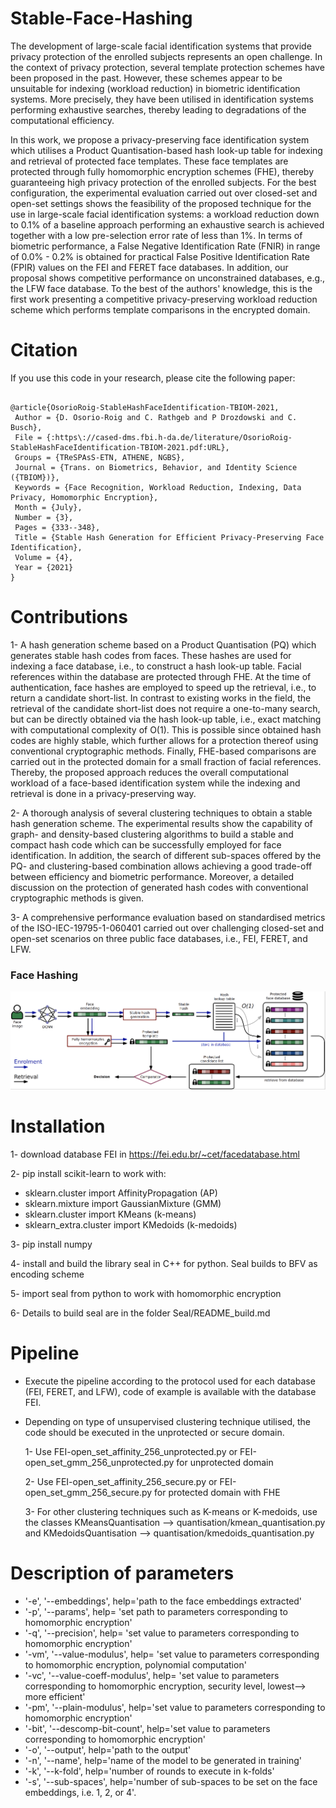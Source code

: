 # Stable-Face-Hashing
The development of large-scale facial identification systems that provide privacy protection of the enrolled subjects represents an open challenge. In the context of privacy protection, several template protection schemes have been proposed in the past. However, these schemes appear to be unsuitable for indexing (workload reduction) in biometric identification systems. More precisely, they have been utilised in identification systems performing exhaustive searches, thereby leading to degradations of the computational efficiency. 

In this work, we propose a privacy-preserving face identification system which utilises a Product Quantisation-based hash look-up table for indexing and retrieval of protected face templates. These face templates are protected through fully homomorphic encryption schemes (FHE), thereby guaranteeing high privacy protection of the enrolled subjects. For the best configuration, the experimental evaluation carried out over closed-set and open-set settings shows the feasibility of the proposed technique for the use in large-scale facial identification systems: a workload reduction down to 0.1% of a baseline approach performing an exhaustive search is achieved together with a low pre-selection error rate of less than 1%. In terms of biometric performance, a False Negative Identification Rate (FNIR) in range of 0.0% - 0.2% is obtained for practical False Positive Identification Rate (FPIR) values on the FEI and FERET face databases. In addition, our proposal shows competitive performance on unconstrained databases, e.g., the LFW face database. To the best of the authors' knowledge, this is the first work presenting a competitive privacy-preserving workload reduction scheme which performs template comparisons in the encrypted domain.

# Citation

If you use this code in your research, please cite the following paper:

```{bibtex}

@article{OsorioRoig-StableHashFaceIdentification-TBIOM-2021,
 Author = {D. Osorio-Roig and C. Rathgeb and P Drozdowski and C. Busch},
 File = {:https\://cased-dms.fbi.h-da.de/literature/OsorioRoig-StableHashFaceIdentification-TBIOM-2021.pdf:URL},
 Groups = {TReSPAsS-ETN, ATHENE, NGBS},
 Journal = {Trans. on Biometrics, Behavior, and Identity Science ({TBIOM})},
 Keywords = {Face Recognition, Workload Reduction, Indexing, Data Privacy, Homomorphic Encryption},
 Month = {July},
 Number = {3},
 Pages = {333--348},
 Title = {Stable Hash Generation for Efficient Privacy-Preserving Face Identification},
 Volume = {4},
 Year = {2021}
}
```

# Contributions
1- A hash generation scheme based on a Product Quantisation (PQ) which generates stable hash codes from faces. These hashes are used for indexing a face database, i.e., to construct a hash look-up table. Facial references within the database are protected through FHE. At the time of authentication, face hashes are employed to speed up the retrieval, i.e., to return a candidate short-list. In contrast to existing works in the field, the retrieval of the candidate short-list does not require a one-to-many search, but can be directly obtained via the hash look-up table, i.e., exact matching with computational complexity of O(1). This is possible since obtained hash codes are highly stable, which further allows for a protection thereof using conventional cryptographic methods. Finally, FHE-based comparisons are carried out in the protected domain for a small fraction of facial references.  Thereby, the proposed approach reduces the overall computational workload of a face-based identification system while the indexing and retrieval is done in a privacy-preserving way.

2- A thorough analysis of several clustering techniques to obtain a stable hash generation scheme. The experimental results show the capability of graph- and density-based clustering algorithms to build a stable and compact hash code which can be successfully employed for face identification.  In addition, the search of different sub-spaces offered by the PQ- and clustering-based combination allows achieving a good trade-off between efficiency and biometric performance. Moreover, a detailed discussion on the protection of generated hash codes with conventional cryptographic methods is given.

3- A comprehensive performance evaluation based on standardised metrics of the ISO-IEC-19795-1-060401 carried out over challenging closed-set and open-set scenarios on three public face databases, i.e., FEI, FERET, and LFW. 

### Face Hashing

![Conceptual Overview of Indexing based on Face Hashing in the Encrypted Domain](images/overview_face_hashing.png)

# Installation

1- download database FEI in https://fei.edu.br/~cet/facedatabase.html 

2- pip install scikit-learn to work with:
- sklearn.cluster import AffinityPropagation (AP)
- sklearn.mixture import GaussianMixture (GMM)
- sklearn.cluster import KMeans (k-means)
- sklearn_extra.cluster import KMedoids (k-medoids)

3- pip install numpy

4- install and build the library seal in C++ for python. Seal builds to BFV as encoding scheme

5- import seal from python to work with homomorphic encryption

6- Details to build seal are in the folder Seal/README_build.md

# Pipeline

- Execute the pipeline according to the protocol used for each database (FEI, FERET, and LFW), code of example is available with the database FEI.

- Depending on type of unsupervised clustering technique utilised, the code should be executed in the unprotected or secure domain.

    1- Use FEI-open_set_affinity_256_unprotected.py or FEI-open_set_gmm_256_unprotected.py for unprotected domain

    2- Use FEI-open_set_affinity_256_secure.py or FEI-open_set_gmm_256_secure.py for protected domain with FHE

    3- For other clustering techniques such as K-means or K-medoids, use the classes KMeansQuantisation --> quantisation/kmean_quantisation.py and KMedoidsQuantisation --> quantisation/kmedoids_quantisation.py

# Description of parameters

- '-e', '--embeddings', help='path to the face embeddings extracted'
- '-p', '--params', help= 'set path to parameters corresponding to homomorphic encryption'
- '-q', '--precision', help= 'set value to parameters corresponding to homomorphic encryption'
- '-vm', '--value-modulus', help= 'set value to parameters corresponding to homomorphic encryption, polynomial computation'
- '-vc', '--value-coeff-modulus', help= 'set value to parameters corresponding to homomorphic encryption, security level, lowest--> more efficient'
- '-pm', '--plain-modulus', help='set value to parameters corresponding to homomorphic encryption'
- '-bit', '--descomp-bit-count', help='set value to parameters corresponding to homomorphic encryption'
- '-o', '--output', help='path to the output'
- '-n', '--name', help='name of the model to be generated in training'
- '-k', '--k-fold',  help='number of rounds to execute in k-folds'
- '-s', '--sub-spaces', help='number of sub-spaces to be set on the face embeddings, i.e. 1, 2, or 4'.
